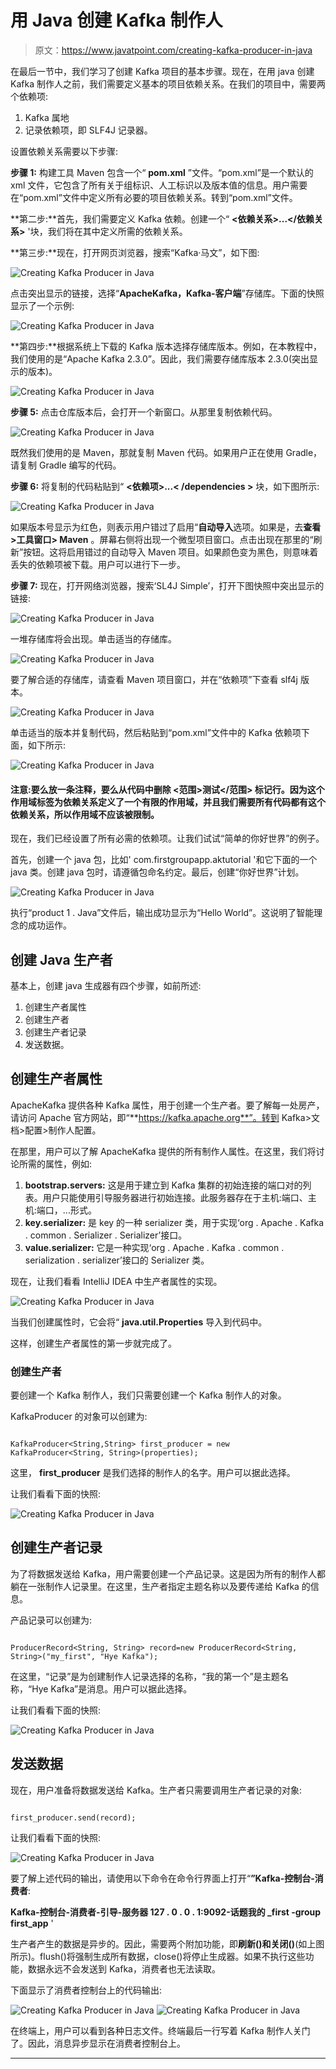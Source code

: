 # 用 Java 创建 Kafka 制作人

> 原文：<https://www.javatpoint.com/creating-kafka-producer-in-java>

在最后一节中，我们学习了创建 Kafka 项目的基本步骤。现在，在用 java 创建 Kafka 制作人之前，我们需要定义基本的项目依赖关系。在我们的项目中，需要两个依赖项:

1.  Kafka 属地
2.  记录依赖项，即 SLF4J 记录器。

设置依赖关系需要以下步骤:

**步骤 1:** 构建工具 Maven 包含一个“ **pom.xml** ”文件。“pom.xml”是一个默认的 xml 文件，它包含了所有关于组标识、人工标识以及版本值的信息。用户需要在“pom.xml”文件中定义所有必要的项目依赖关系。转到“pom.xml”文件。

**第二步:**首先，我们需要定义 Kafka 依赖。创建一个“ **<依赖关系>...</依赖关系>** '块，我们将在其中定义所需的依赖关系。

**第三步:**现在，打开网页浏览器，搜索“Kafka·马文”，如下图:

![Creating Kafka Producer in Java](img/68a5e5198eecbf831dcde1a4bda381f2.png)

点击突出显示的链接，选择“**ApacheKafka，Kafka-客户端**”存储库。下面的快照显示了一个示例:

![Creating Kafka Producer in Java](img/d59400a23d8bad04124fa26d6f7134ab.png)

**第四步:**根据系统上下载的 Kafka 版本选择存储库版本。例如，在本教程中，我们使用的是“Apache Kafka 2.3.0”。因此，我们需要存储库版本 2.3.0(突出显示的版本)。

![Creating Kafka Producer in Java](img/cd19ac9020a50a3fa5f9ec49a98e5fbe.png)

**步骤 5:** 点击仓库版本后，会打开一个新窗口。从那里复制依赖代码。

![Creating Kafka Producer in Java](img/d0438c99fa22e114121b6fb64f72c0b5.png)

既然我们使用的是 Maven，那就复制 Maven 代码。如果用户正在使用 Gradle，请复制 Gradle 编写的代码。

**步骤 6:** 将复制的代码粘贴到“ **<依赖项>...< /dependencies >** 块，如下图所示:

![Creating Kafka Producer in Java](img/b22de788a79b3e1c560cf9d8af068790.png)

如果版本号显示为红色，则表示用户错过了启用“**自动导入**选项。如果是，去**查看>工具窗口> Maven** 。屏幕右侧将出现一个微型项目窗口。点击出现在那里的“刷新”按钮。这将启用错过的自动导入 Maven 项目。如果颜色变为黑色，则意味着丢失的依赖项被下载。用户可以进行下一步。

**步骤 7:** 现在，打开网络浏览器，搜索‘SL4J Simple’，打开下图快照中突出显示的链接:

![Creating Kafka Producer in Java](img/048ade05a3059003cac87f189e2dd85e.png)

一堆存储库将会出现。单击适当的存储库。

![Creating Kafka Producer in Java](img/ea178a7b9b3de87c2fa8a3b214d0be26.png)

要了解合适的存储库，请查看 Maven 项目窗口，并在“依赖项”下查看 slf4j 版本。

![Creating Kafka Producer in Java](img/cb109ba6b48e89f4310d9458f056a32d.png)

单击适当的版本并复制代码，然后粘贴到“pom.xml”文件中的 Kafka 依赖项下面，如下所示:

![Creating Kafka Producer in Java](img/d9e89f6ce5f8f1bf0d3ac8255b6b0a9b.png)

#### 注意:要么放一条注释，要么从代码中删除 <范围>测试</范围> 标记行。因为这个作用域标签为依赖关系定义了一个有限的作用域，并且我们需要所有代码都有这个依赖关系，所以作用域不应该被限制。

现在，我们已经设置了所有必需的依赖项。让我们试试“简单的你好世界”的例子。

首先，创建一个 java 包，比如' com.firstgroupapp.aktutorial '和它下面的一个 java 类。创建 java 包时，请遵循包命名约定。最后，创建“你好世界”计划。

![Creating Kafka Producer in Java](img/b5df9f3ee7837ddc3791218248f2f152.png)

执行“product 1 . Java”文件后，输出成功显示为“Hello World”。这说明了智能理念的成功运作。

## 创建 Java 生产者

基本上，创建 java 生成器有四个步骤，如前所述:

1.  创建生产者属性
2.  创建生产者
3.  创建生产者记录
4.  发送数据。

## 创建生产者属性

ApacheKafka 提供各种 Kafka 属性，用于创建一个生产者。要了解每一处房产，请访问 Apache 官方网站，即“**https://kafka.apache.org**”。转到 Kafka>文档>配置>制作人配置。

在那里，用户可以了解 ApacheKafka 提供的所有制作人属性。在这里，我们将讨论所需的属性，例如:

1.  **bootstrap.servers:** 这是用于建立到 Kafka 集群的初始连接的端口对的列表。用户只能使用引导服务器进行初始连接。此服务器存在于主机:端口、主机:端口，...形式。
2.  **key.serializer:** 是 key 的一种 serializer 类，用于实现‘org . Apache . Kafka . common . Serializer . Serializer’接口。
3.  **value.serializer:** 它是一种实现‘org . Apache . Kafka . common . serialization . serializer’接口的 Serializer 类。

现在，让我们看看 IntelliJ IDEA 中生产者属性的实现。

![Creating Kafka Producer in Java](img/f8b88c07aaa81c39485f71457fb95a78.png)

当我们创建属性时，它会将“ **java.util.Properties** 导入到代码中。

这样，创建生产者属性的第一步就完成了。

### 创建生产者

要创建一个 Kafka 制作人，我们只需要创建一个 Kafka 制作人的对象。

KafkaProducer 的对象可以创建为:

```

KafkaProducer<String,String> first_producer = new KafkaProducer<String, String>(properties);

```

这里， **first_producer** 是我们选择的制作人的名字。用户可以据此选择。

让我们看看下面的快照:

![Creating Kafka Producer in Java](img/e3e6825e78805d3f169ffd09f47c08a0.png)

## 创建生产者记录

为了将数据发送给 Kafka，用户需要创建一个产品记录。这是因为所有的制作人都躺在一张制作人记录里。在这里，生产者指定主题名称以及要传递给 Kafka 的信息。

产品记录可以创建为:

```

ProducerRecord<String, String> record=new ProducerRecord<String, String>("my_first", "Hye Kafka");

```

在这里，“记录”是为创建制作人记录选择的名称，“我的第一个”是主题名称，“Hye Kafka”是消息。用户可以据此选择。

让我们看看下面的快照:

![Creating Kafka Producer in Java](img/e2d44dec1348f058f601321f40cb2763.png)

## 发送数据

现在，用户准备将数据发送给 Kafka。生产者只需要调用生产者记录的对象:

```

first_producer.send(record);

```

让我们看看下面的快照:

![Creating Kafka Producer in Java](img/3fdb6654d9002f0ed168ccd604ea4b6c.png)

要了解上述代码的输出，请使用以下命令在命令行界面上打开“**”Kafka-控制台-消费者**:

**Kafka-控制台-消费者-引导-服务器 127 . 0 . 0 . 1:9092-话题我的 _first -group first_app** '

生产者产生的数据是异步的。因此，需要两个附加功能，即**刷新()**和**关闭()**(如上图所示)。flush()将强制生成所有数据，close()将停止生成器。如果不执行这些功能，数据永远不会发送到 Kafka，消费者也无法读取。

下面显示了消费者控制台上的代码输出:

![Creating Kafka Producer in Java](img/0c8ad4b367cae5fdc48526038e22d006.png)
![Creating Kafka Producer in Java](img/58f45f3b4999f92b11bf5ddef158e459.png)

在终端上，用户可以看到各种日志文件。终端最后一行写着 Kafka 制作人关门了。因此，消息异步显示在消费者控制台上。

* * *